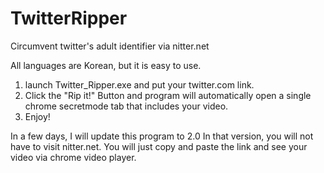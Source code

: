 # TwitterRipper
Circumvent twitter's adult identifier via nitter.net

All languages are Korean, but it is easy to use.

1. launch Twitter_Ripper.exe and put your twitter.com link.
2. Click the "Rip it!" Button and program will automatically open a single chrome secretmode tab that includes your video.
3. Enjoy!


In a few days, I will update this program to 2.0
In that version, you will not have to visit nitter.net.
You will just copy and paste the link and see your video via chrome video player.
